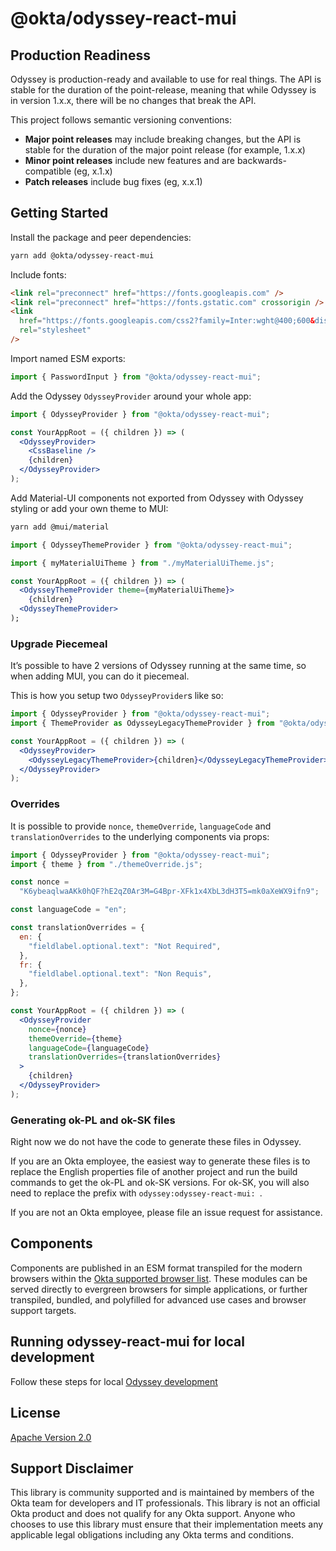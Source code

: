 # @okta/odyssey-react-mui

## Production Readiness

Odyssey is production-ready and available to use for real things. The API
is stable for the duration of the point-release, meaning that while Odyssey is
in version 1.x.x, there will be no changes that break the API.

This project follows semantic versioning conventions:

- **Major point releases** may include breaking changes, but the API is stable for the duration of
  the major point release (for example, 1.x.x)
- **Minor point releases** include new features and are backwards-compatible (eg, x.1.x)
- **Patch releases** include bug fixes (eg, x.x.1)

## Getting Started

Install the package and peer dependencies:

```sh
yarn add @okta/odyssey-react-mui
```

Include fonts:

```html
<link rel="preconnect" href="https://fonts.googleapis.com" />
<link rel="preconnect" href="https://fonts.gstatic.com" crossorigin />
<link
  href="https://fonts.googleapis.com/css2?family=Inter:wght@400;600&display=swap"
  rel="stylesheet"
/>
```

Import named ESM exports:

```js
import { PasswordInput } from "@okta/odyssey-react-mui";
```

Add the Odyssey `OdysseyProvider` around your whole app:

```jsx
import { OdysseyProvider } from "@okta/odyssey-react-mui";

const YourAppRoot = ({ children }) => (
  <OdysseyProvider>
    <CssBaseline />
    {children}
  </OdysseyProvider>
);
```

Add Material-UI components not exported from Odyssey with Odyssey styling or add your own theme to MUI:

```sh
yarn add @mui/material
```

```jsx
import { OdysseyThemeProvider } from "@okta/odyssey-react-mui";

import { myMaterialUiTheme } from "./myMaterialUiTheme.js";

const YourAppRoot = ({ children }) => (
  <OdysseyThemeProvider theme={myMaterialUiTheme}>
    {children}
  <OdysseyThemeProvider>
);
```

### Upgrade Piecemeal

It’s possible to have 2 versions of Odyssey running at the same time, so when adding MUI, you can do it piecemeal.

This is how you setup two `OdysseyProvider`s like so:

```jsx
import { OdysseyProvider } from "@okta/odyssey-react-mui";
import { ThemeProvider as OdysseyLegacyThemeProvider } from "@okta/odyssey-react-theme";

const YourAppRoot = ({ children }) => (
  <OdysseyProvider>
    <OdysseyLegacyThemeProvider>{children}</OdysseyLegacyThemeProvider>
  </OdysseyProvider>
);
```

### Overrides

It is possible to provide `nonce`, `themeOverride`, `languageCode` and `translationOverrides` to the underlying components via props:

```jsx
import { OdysseyProvider } from "@okta/odyssey-react-mui";
import { theme } from "./themeOverride.js";

const nonce =
  "K6ybeaqlwaAKk0hQF?hE2qZ0Ar3M=G4Bpr-XFk1x4XbL3dH3T5=mk0aXeWX9ifn9";

const languageCode = "en";

const translationOverrides = {
  en: {
    "fieldlabel.optional.text": "Not Required",
  },
  fr: {
    "fieldlabel.optional.text": "Non Requis",
  },
};

const YourAppRoot = ({ children }) => (
  <OdysseyProvider
    nonce={nonce}
    themeOverride={theme}
    languageCode={languageCode}
    translationOverrides={translationOverrides}
  >
    {children}
  </OdysseyProvider>
);
```

### Generating ok-PL and ok-SK files

Right now we do not have the code to generate these files in Odyssey.

If you are an Okta employee, the easiest way to generate these files is to replace the English properties file of another project and run the build commands to get the ok-PL and ok-SK versions. For ok-SK, you will also need to replace the prefix with `odyssey:odyssey-react-mui: `.

If you are not an Okta employee, please file an issue request for assistance.

## Components

Components are published in an ESM format transpiled for the modern browsers
within the [Okta supported browser list][1]. These modules can be served
directly to evergreen browsers for simple applications, or further transpiled,
bundled, and polyfilled for advanced use cases and browser support targets.

[1]: https://help.okta.com/en/prod/Content/Topics/Miscellaneous/Platforms_Browser_OS_Support.htm

## Running odyssey-react-mui for local development

Follow these steps for local [Odyssey development](https://odyssey-storybook.okta.design/?path=/docs/contributing-odyssey-development--docs)

## License

[Apache Version 2.0](https://github.com/atko-eng/odyssey-design-system/blob/master/LICENSE)

## Support Disclaimer

This library is community supported and is maintained by members of the Okta team for developers and IT professionals.
This library is not an official Okta product and does not qualify for any Okta support. Anyone who chooses to use this
library must ensure that their implementation meets any applicable legal obligations including any Okta terms and conditions.
